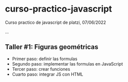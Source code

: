 # curso-practico-javascript
Curso practico de javascript de platzi, 07/06/2022

...

## Taller #1: Figuras geométricas

- Primer paso: definir las formulas
- Segundo paso: implementar las formulas en JavaScript
- Tercer paso: crear funciones
- Cuarto paso: integrar JS con HTML
